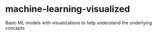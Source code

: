 # machine-learning-visualized
Basic ML models with visualizations to help understand the underlying concepts
